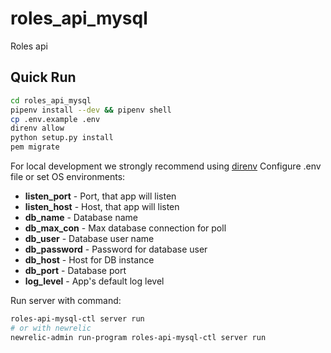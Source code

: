 roles_api_mysql
===========
Roles api

Quick Run
---------
```bash
cd roles_api_mysql
pipenv install --dev && pipenv shell
cp .env.example .env
direnv allow
python setup.py install
pem migrate
```

For local development we strongly recommend using [direnv](https://direnv.net/)
Configure .env file or set OS environments:

* **listen_port** - Port, that app will listen
* **listen_host** - Host, that app will listen
* **db_name** - Database name
* **db_max_con** - Max database connection for poll
* **db_user** - Database user name
* **db_password** - Password for database user
* **db_host** - Host for DB instance
* **db_port** - Database port
* **log_level** - App's default log level

Run server with command:
```bash
roles-api-mysql-ctl server run
# or with newrelic
newrelic-admin run-program roles-api-mysql-ctl server run
```
